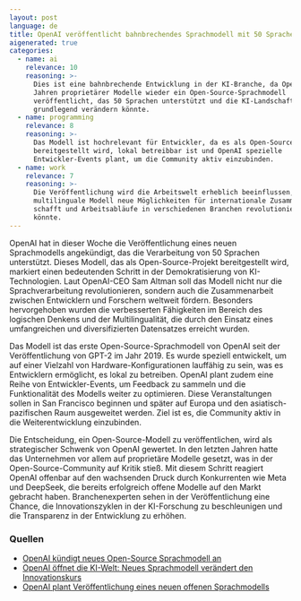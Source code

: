 ```yaml
---
layout: post
language: de
title: OpenAI veröffentlicht bahnbrechendes Sprachmodell mit 50 Sprachen
aigenerated: true
categories:
  - name: ai
    relevance: 10
    reasoning: >-
      Dies ist eine bahnbrechende Entwicklung in der KI-Branche, da OpenAI nach
      Jahren proprietärer Modelle wieder ein Open-Source-Sprachmodell
      veröffentlicht, das 50 Sprachen unterstützt und die KI-Landschaft
      grundlegend verändern könnte.
  - name: programming
    relevance: 8
    reasoning: >-
      Das Modell ist hochrelevant für Entwickler, da es als Open-Source-Projekt
      bereitgestellt wird, lokal betreibbar ist und OpenAI spezielle
      Entwickler-Events plant, um die Community aktiv einzubinden.
  - name: work
    relevance: 7
    reasoning: >-
      Die Veröffentlichung wird die Arbeitswelt erheblich beeinflussen, da das
      multilinguale Modell neue Möglichkeiten für internationale Zusammenarbeit
      schafft und Arbeitsabläufe in verschiedenen Branchen revolutionieren
      könnte.
---
```


OpenAI hat in dieser Woche die Veröffentlichung eines neuen Sprachmodells angekündigt, das die Verarbeitung von 50 Sprachen unterstützt. Dieses Modell, das als Open-Source-Projekt bereitgestellt wird, markiert einen bedeutenden Schritt in der Demokratisierung von KI-Technologien. Laut OpenAI-CEO Sam Altman soll das Modell nicht nur die Sprachverarbeitung revolutionieren, sondern auch die Zusammenarbeit zwischen Entwicklern und Forschern weltweit fördern. Besonders hervorgehoben wurden die verbesserten Fähigkeiten im Bereich des logischen Denkens und der Multilingualität, die durch den Einsatz eines umfangreichen und diversifizierten Datensatzes erreicht wurden.

<!--more-->

Das Modell ist das erste Open-Source-Sprachmodell von OpenAI seit der Veröffentlichung von GPT-2 im Jahr 2019. Es wurde speziell entwickelt, um auf einer Vielzahl von Hardware-Konfigurationen lauffähig zu sein, was es Entwicklern ermöglicht, es lokal zu betreiben. OpenAI plant zudem eine Reihe von Entwickler-Events, um Feedback zu sammeln und die Funktionalität des Modells weiter zu optimieren. Diese Veranstaltungen sollen in San Francisco beginnen und später auf Europa und den asiatisch-pazifischen Raum ausgeweitet werden. Ziel ist es, die Community aktiv in die Weiterentwicklung einzubinden.

Die Entscheidung, ein Open-Source-Modell zu veröffentlichen, wird als strategischer Schwenk von OpenAI gewertet. In den letzten Jahren hatte das Unternehmen vor allem auf proprietäre Modelle gesetzt, was in der Open-Source-Community auf Kritik stieß. Mit diesem Schritt reagiert OpenAI offenbar auf den wachsenden Druck durch Konkurrenten wie Meta und DeepSeek, die bereits erfolgreich offene Modelle auf den Markt gebracht haben. Branchenexperten sehen in der Veröffentlichung eine Chance, die Innovationszyklen in der KI-Forschung zu beschleunigen und die Transparenz in der Entwicklung zu erhöhen.

### Quellen
- [OpenAI kündigt neues Open-Source Sprachmodell an](https://stadt-bremerhaven.de/openai-kuendigt-neues-open-source-sprachmodell-an/)
- [OpenAI öffnet die KI-Welt: Neues Sprachmodell verändert den Innovationskurs](https://www.neuziel.de/2025/04/openai-oeffnet-die-ki-welt-neues-sprachmodell-veraendert-den-innovationskurs/)
- [OpenAI plant Veröffentlichung eines neuen offenen Sprachmodells](https://www.it-boltwise.de/openai-plant-veroeffentlichung-eines-neuen-offenen-sprachmodells.html)
